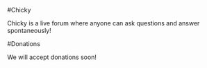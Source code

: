 #Chicky

Chicky is a live forum where anyone can ask questions and answer spontaneously!

#Donations

We will accept donations soon!
